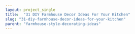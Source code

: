 ```yaml
---
layout: project_single
title:  "31 DIY Farmhouse Decor Ideas For Your Kitchen"
slug: "31-diy-farmhouse-decor-ideas-for-your-kitchen"
parent: "farmhouse-style-decorating-ideas"
---
```

 